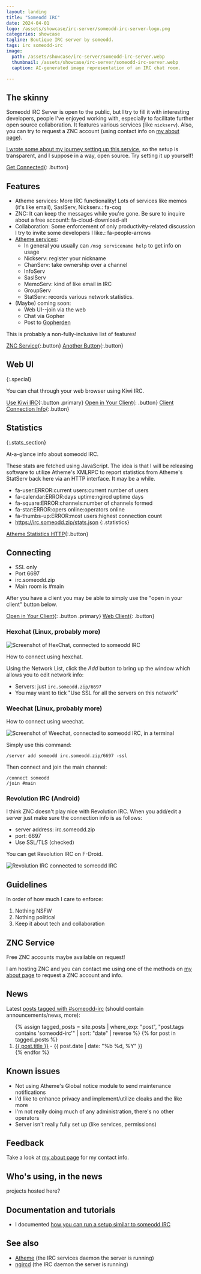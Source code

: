 ```yaml
---
layout: landing
title: "Someodd IRC"
date: 2024-04-01
logo: /assets/showcase/irc-server/someodd-irc-server-logo.png
categories: showcase
tagline: Boutique IRC server by someodd.
tags: irc someodd-irc
image:
  path: /assets/showcase/irc-server/someodd-irc-server.webp
  thumbnail: /assets/showcase/irc-server/someodd-irc-server.webp
  caption: AI-generated image representation of an IRC chat room.

---
```


## The skinny

Someodd IRC Server is open to the public, but I try to fill it with interesting developers, people I've enjoyed working with, especially to facilitate further open source collaboration. It features various services (like `nickserv`). Also, you can try to request a ZNC account (using contact info on [my about page](/about)).

 [I wrote some about my journey setting up this service](/notes/irc-server), so the setup is transparent, and I suppose in a way, open source. Try setting it up yourself!

[Get Connected](#connecting){: .button}

## Features

* Atheme services: More IRC functionality! Lots of services like memos (it's like email), SaslServ, Nickserv.: fa-cog
* ZNC: It can keep the messages while you're gone. Be sure to inquire about a free account!: fa-cloud-download-alt
* Collaboration: Some enforcement of only productivity-related discussion I try to invite some developers I like.: fa-people-arrows
* [Atheme services](https://atheme.dev/):
  * In general you usually can `/msg servicename help` to get info on usage
  * Nickserv: register your nickname
  * ChanServ: take ownership over a channel
  * InfoServ
  * SaslServ
  * MemoServ: kind of like email in IRC
  * GroupServ
  * StatServ: records various network statistics.
* (Maybe) coming soon:
  * Web UI--join via the web
  * Chat via Gopher
  * Post to [Gopherden](/showcase/gopherden)

This is probably a non-fully-inclusive list of features!

[ZNC Service](#znc-service){:.button}
[Another Button](#znc-service){:.button}

## Web UI
{:.special}

You can chat through your web browser using Kiwi IRC.

[Use Kiwi IRC](https://kiwiirc.com/nextclient/#irc://irc.someodd.zip:+6697/#main){:.button .primary}
[Open in Your Client](ircs://irc.someodd.zip:6697/main){: .button}
[Client Connection Info](#connecting){:.button}

##  Statistics
{:.stats_section}

At-a-glance info about someodd IRC. 

These stats are fetched using JavaScript. The idea is that I will be releasing software to utilize Atheme's XMLRPC to report statistics from Atheme's StatServ back here via an HTTP interface. It may be a while.

* fa-user:ERROR:current users:current number of users
* fa-calendar:ERROR:days uptime:ngircd uptime days
* fa-square:ERROR:channels:number of channels formed
* fa-star:ERROR:opers online:operators online
* fa-thumbs-up:ERROR:most users:highest connection count
* https://irc.someodd.zip/stats.json
{:.statistics}

[Atheme Statistics HTTP](https://github.com/someodd/atheme-stats-http){:.button}

## Connecting

* SSL only
* Port 6697
* irc.someodd.zip
* Main room is #main

After you  have a client you may be able to simply use the "open in your client" button below.

[Open in Your Client](ircs://irc.someodd.zip:6697/main){: .button .primary}
[Web Client](#web-ui){: .button}

### Hexchat (Linux, probably more)

![Screenshot of HexChat, connected to someodd IRC](/assets/showcase/irc-server/someodd-irc-hexchat.png)

How to connect using hexchat.

Using the Network List, click the *Add* button to bring up the window which allows you to edit network info:

* Servers: just `irc.someodd.zip/6697`
* You may want to tick "Use SSL for all the servers on this network"

### Weechat (Linux, probably more)

How to connect using weechat.

![Screenshot of Weechat, connected to someodd IRC, in a terminal](/assets/showcase/irc-server/someodd-irc-weechat.png)

Simply use this command:

```
/server add someodd irc.someodd.zip/6697 -ssl
```

Then connect and join the main channel:

```
/connect someodd
/join #main
```

### Revolution IRC (Android)

I think ZNC doesn't play nice with Revolution IRC. When you add/edit a server just make sure the connection info is as follows:

* server address: irc.someodd.zip
* port: 6697
* Use SSL/TLS (checked)

You can get Revolution IRC on F-Droid.

![Revolution IRC connected to someodd IRC](/assets/showcase/irc-server/someodd-irc-revolution-irc.png)

## Guidelines

In order of how much I care to enforce:

1. Nothing NSFW
1. Nothing political
1. Keep it about tech and collaboration

## ZNC Service

Free ZNC accounts maybe available on request!

I am hosting ZNC and you can contact me using one of the methods on [my about page](/about) to request a ZNC account and info.

## News

Latest [posts tagged with #someodd-irc](/tags/#someodd-irc) (should contain announcements/news, more):

<ol>
  {% assign tagged_posts = site.posts | where_exp: "post", "post.tags contains 'someodd-irc'" | sort: "date" | reverse %}
  {% for post in tagged_posts %}
    <li>
      <a href="{{ post.url | prepend: site.baseurl }}">{{ post.title }}</a>
      <span>- {{ post.date | date: "%b %d, %Y" }}</span> <!-- Customizing the date format -->
    </li>
  {% endfor %}
</ol>

## Known issues

* Not using Atheme's Global notice module to send maintenance notifications
* I'd like to enhance privacy and implement/utilize cloaks and the like more
* I'm not really doing much of any administration, there's no other operators
* Server isn't really fully set up (like services, permissions)

## Feedback

Take a look at [my about page](/about) for my contact info.

## Who's using, in the news

projects hosted here?

## Documentation and tutorials

* I documented [how you can run a setup similar to someodd IRC](/notes/irc-server)

## See also

* [Atheme](https://atheme.dev) (the IRC services daemon the server is running)
* [ngircd](https://ngircd.barton.de/) (the IRC daemon the server is running)
